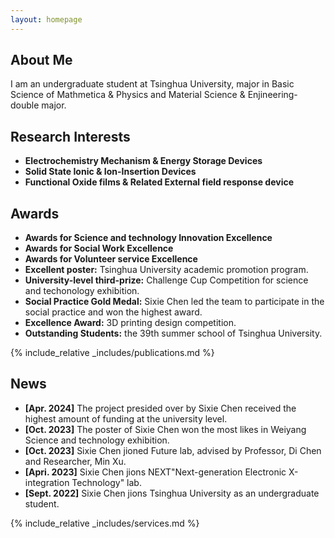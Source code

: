 ```yaml
---
layout: homepage
---
```


## About Me

I am an undergraduate student at Tsinghua University, major in Basic Science of Mathmetica & Physics and Material Science & Enjineering-double major. 

## Research Interests

- **Electrochemistry Mechanism & Energy Storage Devices** 
- **Solid State Ionic & Ion-Insertion Devices**
- **Functional Oxide films & Related External field response device**

## Awards

- **Awards for Science and technology Innovation Excellence**
- **Awards for Social Work Excellence**
- **Awards for Volunteer service Excellence**
- **Excellent poster:** Tsinghua University academic promotion program.
- **University-level third-prize:** Challenge Cup Competition for science and techonology exhibition. 
- **Social Practice Gold Medal:** Sixie Chen led the team to participate in the social practice and won the highest award.
- **Excellence Award:** 3D printing design competition.
- **Outstanding Students:** the 39th summer school of Tsinghua University.

{% include_relative _includes/publications.md %}

## News

- **[Apr. 2024]** The project presided over by Sixie Chen received the highest amount of funding at the university level.
- **[Oct. 2023]** The poster of Sixie Chen won the most likes in Weiyang Science and technology exhibition.
- **[Oct. 2023]** Sixie Chen jioned Future lab, advised by Professor, Di Chen and Researcher, Min Xu. 
- **[Apri. 2023]** Sixie Chen jions NEXT"Next-generation Electronic X-integration Technology" lab.
- **[Sept. 2022]** Sixie Chen jions Tsinghua University as an undergraduate student.

{% include_relative _includes/services.md %}
